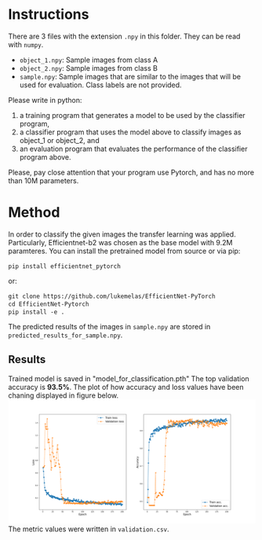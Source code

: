 # Instructions

There are 3 files with the extension `.npy` in this folder.
They can be read with `numpy`.

- `object_1.npy`: Sample images from class A
- `object_2.npy`: Sample images from class B
- `sample.npy`: Sample images that are similar to the images that will be used for evaluation. Class labels are not provided.

Please write in python:

1. a training program that generates a model to be used by the classifier program,
2. a classifier program that uses the model above to classify images as object_1 or object_2, and
3. an evaluation program that evaluates the performance of the classifier program above.

Please, pay close attention that your program use Pytorch, and has no more than 10M parameters.


# Method

In order to classify the given images the transfer learning was applied. Particularly, Efficientnet-b2 was chosen as the base model
with 9.2M paramteres. You can install the pretrained model from source or via pip:
```
pip install efficientnet_pytorch
``` 
or:
```
git clone https://github.com/lukemelas/EfficientNet-PyTorch
cd EfficientNet-Pytorch
pip install -e .
```

The predicted results of the images in `sample.npy` are stored in `predicted_results_for_sample.npy`.


## Results
Trained model is saved in "model_for_classification.pth"
The top validation accuracy is **93.5%**. 
The plot of how accuracy and loss values have been chaning displayed in figure below.
![Loss and Accuracy values on train and validation set](Loss%20and%20Accuracy.png)
The metric values were written in `validation.csv`.
